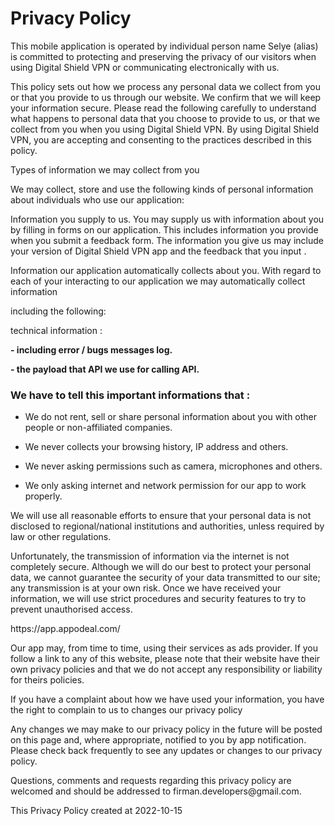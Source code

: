 
<h1>Privacy Policy</h1>

<p>
    This mobile application is operated by individual person name Selye (alias) is committed to protecting and preserving the privacy of our visitors when using Digital Shield VPN or communicating electronically with us.
</p>

<p>
    This policy sets out how we process any personal data we collect from you or that you provide to us through our website. We confirm that we will keep your information secure. Please read the following carefully to understand what happens to personal data that you choose to provide to us, or that we collect from you when you using Digital Shield VPN. By using Digital Shield VPN, you are accepting and consenting to the practices described in this policy.
</p>

<p>
Types of information we may collect from you

We may collect, store and use the following kinds of personal information about individuals who use our application:

Information you supply to us. You may supply us with information about you by filling in forms on our application. This includes information you provide when you submit a feedback form. The information you give us may include your version of Digital Shield VPN app and the feedback that you input .

Information our application automatically collects about you. With regard to each of your interacting to our application we may automatically collect information 
</p>
<p>
including the following:
</p>
<p>
    technical information :
</p>
<p>
    <b>
    - including error / bugs messages log. 
    </b>
</p>
<p>
    <b>
    - the payload that API we use for calling API.
    </b>
</p>
   

<h3>
We have to tell this important informations that :
</h3>
<p>

- We do not rent, sell or share personal information about you with other people or non-affiliated companies.
</p>
<p>

- We never collects your browsing history, IP address and others.
</p>
<p>

- We never asking permissions such as camera, microphones and others.
</p>
<p>

- We only asking internet and network permission for our app to work properly.
</p>
<p>
We will use all reasonable efforts to ensure that your personal data is not disclosed to regional/national institutions and authorities, unless required by law or other regulations.
</p>
<p>
Unfortunately, the transmission of information via the internet is not completely secure. Although we will do our best to protect your personal data, we cannot guarantee the security of your data transmitted to our site; any transmission is at your own risk. Once we have received your information, we will use strict procedures and security features to try to prevent unauthorised access.
</p>
<p>
https://app.appodeal.com/
</p>
<p>
Our app may, from time to time, using their services as ads provider. If you follow a link to any of this website, please note that their website have their own privacy policies and that we do not accept any responsibility or liability for theirs policies.
</p>
<p>
If you have a complaint about how we have used your information, you have the right to complain to us to changes our privacy policy
</p>
<p>
Any changes we may make to our privacy policy in the future will be posted on this page and, where appropriate, notified to you by app notification. Please check back frequently to see any updates or changes to our privacy policy.
</p>
<p>
Questions, comments and requests regarding this privacy policy are welcomed and should be addressed to firman.developers@gmail.com.
</p>
<p>
   This Privacy Policy created at 2022-10-15
</p>